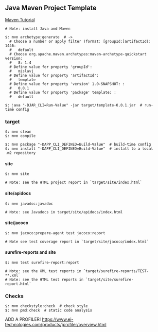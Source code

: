 ## Java Maven Project Template

[Maven Tutorial](https://github.com/MislavJaksic/Maven-Tutorial)

```
# Note: install Java and Maven

$: mvn archetype:generate  # ->
  # Choose a number or apply filter (format: [groupId:]artifactId): 1446:
  #   default
  # Choose org.apache.maven.archetypes:maven-archetype-quickstart version:
  #   8: 1.4
  # Define value for property 'groupId':
  #   mislavj
  # Define value for property 'artifactId':
  #   template
  # Define value for property 'version' 1.0-SNAPSHOT: :
  #   0.0.1
  # Define value for property 'package' template: :
  #   default
```

```
$: java "-DJAR_CLI=Run-Value" -jar target/template-0.0.1.jar  # run-time config
```

### target

```
$: mvn clean
$: mvn compile
```

```
$: mvn package "-DAPP_CLI_DEFINED=Build-Value"  # build-time config
$: mvn install "-DAPP_CLI_DEFINED=Build-Value"  # install to a local .m2 repository
```

#### site

```
$: mvn site

# Note: see the HTML project report in `target/site/index.html`
```

#### site/apidocs

```
$: mvn javadoc:javadoc

# Note: see Javadocs in target/site/apidocs/index.html
```

#### site/jacoco

```
$: mvn jacoco:prepare-agent test jacoco:report

# Note see test coverage report in `target/site/jacoco/index.html`
```

#### surefire-reports and site

```
$: mvn test surefire-report:report

# Note: see the XML test reports in `target/surefire-reports/TEST-**.xml`
# Note: see the HTML test reports in `target/site/surefire-report.html`
```

### Checks

```
$: mvn checkstyle:check  # check style
$: mvn pmd:check  # static code analysis
```

ADD A PROFILER! https://www.ej-technologies.com/products/jprofiler/overview.html
